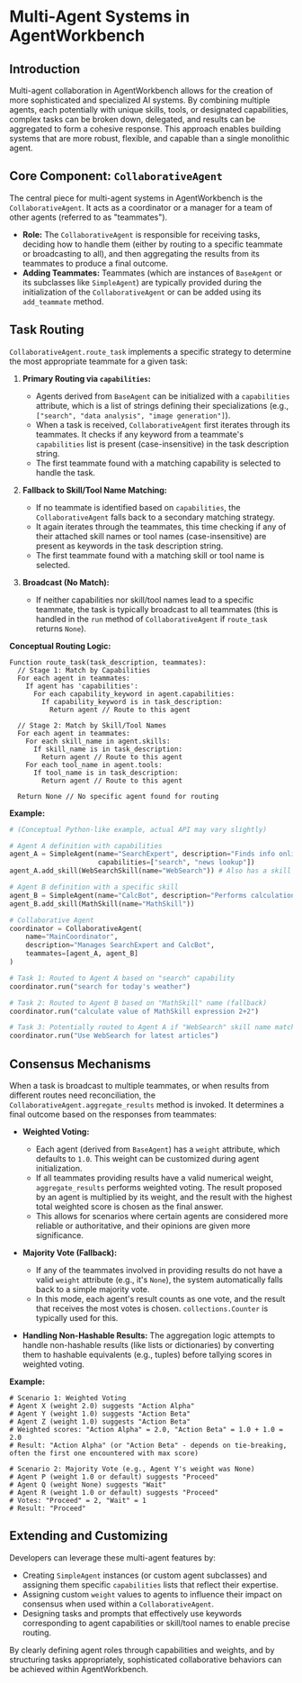 # Multi-Agent Systems in AgentWorkbench

## Introduction

Multi-agent collaboration in AgentWorkbench allows for the creation of more sophisticated and specialized AI systems. By combining multiple agents, each potentially with unique skills, tools, or designated capabilities, complex tasks can be broken down, delegated, and results can be aggregated to form a cohesive response. This approach enables building systems that are more robust, flexible, and capable than a single monolithic agent.

## Core Component: `CollaborativeAgent`

The central piece for multi-agent systems in AgentWorkbench is the `CollaborativeAgent`. It acts as a coordinator or a manager for a team of other agents (referred to as "teammates").

-   **Role:** The `CollaborativeAgent` is responsible for receiving tasks, deciding how to handle them (either by routing to a specific teammate or broadcasting to all), and then aggregating the results from its teammates to produce a final outcome.
-   **Adding Teammates:** Teammates (which are instances of `BaseAgent` or its subclasses like `SimpleAgent`) are typically provided during the initialization of the `CollaborativeAgent` or can be added using its `add_teammate` method.

## Task Routing

`CollaborativeAgent.route_task` implements a specific strategy to determine the most appropriate teammate for a given task:

1.  **Primary Routing via `capabilities`:**
    *   Agents derived from `BaseAgent` can be initialized with a `capabilities` attribute, which is a list of strings defining their specializations (e.g., `["search", "data analysis", "image generation"]`).
    *   When a task is received, `CollaborativeAgent` first iterates through its teammates. It checks if any keyword from a teammate's `capabilities` list is present (case-insensitive) in the task description string.
    *   The first teammate found with a matching capability is selected to handle the task.

2.  **Fallback to Skill/Tool Name Matching:**
    *   If no teammate is identified based on `capabilities`, the `CollaborativeAgent` falls back to a secondary matching strategy.
    *   It again iterates through the teammates, this time checking if any of their attached skill names or tool names (case-insensitive) are present as keywords in the task description string.
    *   The first teammate found with a matching skill or tool name is selected.

3.  **Broadcast (No Match):**
    *   If neither capabilities nor skill/tool names lead to a specific teammate, the task is typically broadcast to all teammates (this is handled in the `run` method of `CollaborativeAgent` if `route_task` returns `None`).

**Conceptual Routing Logic:**

```plaintext
Function route_task(task_description, teammates):
  // Stage 1: Match by Capabilities
  For each agent in teammates:
    If agent has 'capabilities':
      For each capability_keyword in agent.capabilities:
        If capability_keyword is in task_description:
          Return agent // Route to this agent

  // Stage 2: Match by Skill/Tool Names
  For each agent in teammates:
    For each skill_name in agent.skills:
      If skill_name is in task_description:
        Return agent // Route to this agent
    For each tool_name in agent.tools:
      If tool_name is in task_description:
        Return agent // Route to this agent

  Return None // No specific agent found for routing
```

**Example:**

```python
# (Conceptual Python-like example, actual API may vary slightly)

# Agent A definition with capabilities
agent_A = SimpleAgent(name="SearchExpert", description="Finds info online",
                      capabilities=["search", "news lookup"])
agent_A.add_skill(WebSearchSkill(name="WebSearch")) # Also has a skill

# Agent B definition with a specific skill
agent_B = SimpleAgent(name="CalcBot", description="Performs calculations")
agent_B.add_skill(MathSkill(name="MathSkill"))

# Collaborative Agent
coordinator = CollaborativeAgent(
    name="MainCoordinator",
    description="Manages SearchExpert and CalcBot",
    teammates=[agent_A, agent_B]
)

# Task 1: Routed to Agent A based on "search" capability
coordinator.run("search for today's weather")

# Task 2: Routed to Agent B based on "MathSkill" name (fallback)
coordinator.run("calculate value of MathSkill expression 2+2")

# Task 3: Potentially routed to Agent A if "WebSearch" skill name matches
coordinator.run("Use WebSearch for latest articles")
```

## Consensus Mechanisms

When a task is broadcast to multiple teammates, or when results from different routes need reconciliation, the `CollaborativeAgent.aggregate_results` method is invoked. It determines a final outcome based on the responses from teammates:

-   **Weighted Voting:**
    *   Each agent (derived from `BaseAgent`) has a `weight` attribute, which defaults to `1.0`. This weight can be customized during agent initialization.
    *   If all teammates providing results have a valid numerical weight, `aggregate_results` performs weighted voting. The result proposed by an agent is multiplied by its weight, and the result with the highest total weighted score is chosen as the final answer.
    *   This allows for scenarios where certain agents are considered more reliable or authoritative, and their opinions are given more significance.

-   **Majority Vote (Fallback):**
    *   If any of the teammates involved in providing results do not have a valid `weight` attribute (e.g., it's `None`), the system automatically falls back to a simple majority vote.
    *   In this mode, each agent's result counts as one vote, and the result that receives the most votes is chosen. `collections.Counter` is typically used for this.

-   **Handling Non-Hashable Results:** The aggregation logic attempts to handle non-hashable results (like lists or dictionaries) by converting them to hashable equivalents (e.g., tuples) before tallying scores in weighted voting.

**Example:**

```plaintext
# Scenario 1: Weighted Voting
# Agent X (weight 2.0) suggests "Action Alpha"
# Agent Y (weight 1.0) suggests "Action Beta"
# Agent Z (weight 1.0) suggests "Action Beta"
# Weighted scores: "Action Alpha" = 2.0, "Action Beta" = 1.0 + 1.0 = 2.0
# Result: "Action Alpha" (or "Action Beta" - depends on tie-breaking, often the first one encountered with max score)

# Scenario 2: Majority Vote (e.g., Agent Y's weight was None)
# Agent P (weight 1.0 or default) suggests "Proceed"
# Agent Q (weight None) suggests "Wait"
# Agent R (weight 1.0 or default) suggests "Proceed"
# Votes: "Proceed" = 2, "Wait" = 1
# Result: "Proceed"
```

## Extending and Customizing

Developers can leverage these multi-agent features by:

-   Creating `SimpleAgent` instances (or custom agent subclasses) and assigning them specific `capabilities` lists that reflect their expertise.
-   Assigning custom `weight` values to agents to influence their impact on consensus when used within a `CollaborativeAgent`.
-   Designing tasks and prompts that effectively use keywords corresponding to agent capabilities or skill/tool names to enable precise routing.

By clearly defining agent roles through capabilities and weights, and by structuring tasks appropriately, sophisticated collaborative behaviors can be achieved within AgentWorkbench.
```
